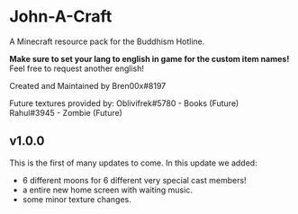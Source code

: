 # John-A-Craft
A Minecraft resource pack for the Buddhism Hotline. 

**Make sure to set your lang to english in game for the custom item names!** Feel free to request another english! 

Created and Maintained by Bren00x#8197

Future textures provided by:
Oblivifrek#5780 - Books (Future)  
Rahul#3945 - Zombie (Future)



## v1.0.0
This is the first of many updates to come. In this update we added:
- 6 different moons for 6 different very special cast members!
- a entire new home screen with waiting music.
- some minor texture changes.

